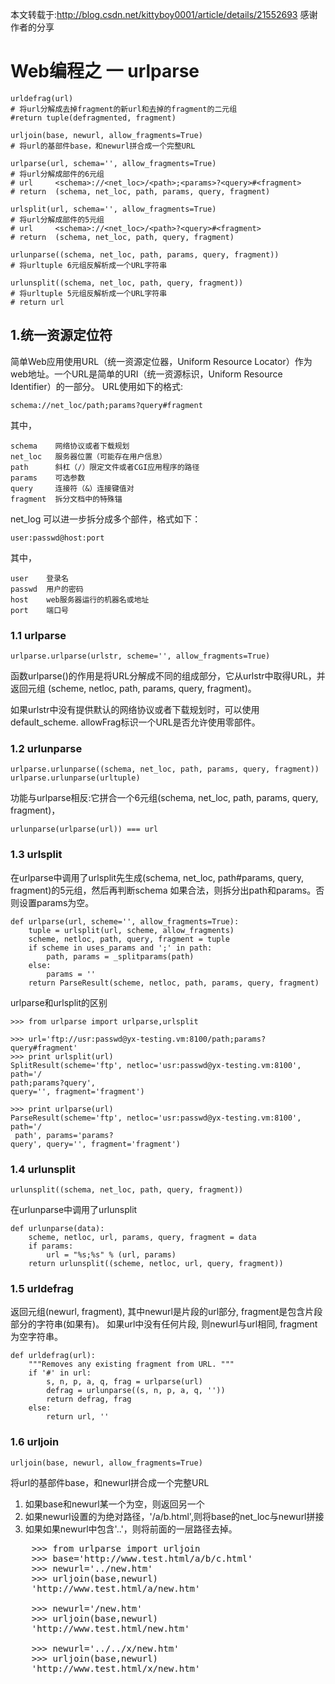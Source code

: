 本文转载于:http://blog.csdn.net/kittyboy0001/article/details/21552693 感谢作者的分享
# Web编程之 一 urlparse
    urldefrag(url)
    # 将url分解成去掉fragment的新url和去掉的fragment的二元组
    #return tuple(defragmented, fragment) 
    
    urljoin(base, newurl, allow_fragments=True)
    # 将url的基部件base，和newurl拼合成一个完整URL
    
    urlparse(url, schema='', allow_fragments=True)
    # 将url分解成部件的6元组
    # url     <schema>://<net_loc>/<path>;<params>?<query>#<fragment>
    # return  (schema, net_loc, path, params, query, fragment)
    
    urlsplit(url, schema='', allow_fragments=True)
    # 将url分解成部件的5元组
    # url     <schema>://<net_loc>/<path>?<query>#<fragment>
    # return  (schema, net_loc, path, query, fragment)
    
    urlunparse((schema, net_loc, path, params, query, fragment))
    # 将urltuple 6元组反解析成一个URL字符串
    
    urlunsplit((schema, net_loc, path, query, fragment))
    # 将urltuple 5元组反解析成一个URL字符串
    # return url
    

## 1.统一资源定位符
简单Web应用使用URL（统一资源定位器，Uniform Resource Locator）作为web地址。一个URL是简单的URI（统一资源标识，Uniform Resource Identifier）的一部分。 
URL使用如下的格式:

    schema://net_loc/path;params?query#fragment
其中，
    
    schema    网络协议或者下载规划
    net_loc   服务器位置（可能存在用户信息）
    path      斜杠（/）限定文件或者CGI应用程序的路径
    params    可选参数
    query     连接符（&）连接键值对
    fragment  拆分文档中的特殊锚

net_log 可以进一步拆分成多个部件，格式如下：

    user:passwd@host:port
    
其中，

    user    登录名
    passwd  用户的密码
    host    web服务器运行的机器名或地址
    port    端口号

### 1.1 urlparse
    urlparse.urlparse(urlstr, scheme='', allow_fragments=True)
函数urlparse()的作用是将URL分解成不同的组成部分，它从urlstr中取得URL，并返回元组 (scheme, netloc, path, params, query, fragment)。

如果urlstr中没有提供默认的网络协议或者下载规划时，可以使用default_scheme. 
allowFrag标识一个URL是否允许使用零部件。

### 1.2 urlunparse
    urlparse.urlunparse((schema, net_loc, path, params, query, fragment))
    urlparse.urlunparse(urltuple)

功能与urlparse相反:它拼合一个6元组(schema, net_loc, path, params, query, fragment)，

    urlunparse(urlparse(url)) === url
### 1.3 urlsplit
在urlparse中调用了urlsplit先生成(schema, net_loc, path#params, query, fragment)的5元组，然后再判断schema 如果合法，则拆分出path和params。否则设置params为空。

    def urlparse(url, scheme='', allow_fragments=True):
        tuple = urlsplit(url, scheme, allow_fragments)
        scheme, netloc, path, query, fragment = tuple
        if scheme in uses_params and ';' in path:
            path, params = _splitparams(path)
        else:
            params = ''
        return ParseResult(scheme, netloc, path, params, query, fragment)
urlparse和urlsplit的区别

    >>> from urlparse import urlparse,urlsplit
    
    >>> url='ftp://usr:passwd@yx-testing.vm:8100/path;params?query#fragment'
    >>> print urlsplit(url)
    SplitResult(scheme='ftp', netloc='usr:passwd@yx-testing.vm:8100', path='/
    path;params?query', 
    query='', fragment='fragment')
    
    >>> print urlparse(url)
    ParseResult(scheme='ftp', netloc='usr:passwd@yx-testing.vm:8100', path='/
     path', params='params?
    query', query='', fragment='fragment')
### 1.4 urlunsplit
    urlunsplit((schema, net_loc, path, query, fragment))
在urlunparse中调用了urlunsplit

    def urlunparse(data):
        scheme, netloc, url, params, query, fragment = data
        if params:
            url = "%s;%s" % (url, params)
        return urlunsplit((scheme, netloc, url, query, fragment))
### 1.5 urldefrag

返回元组(newurl, fragment), 其中newurl是片段的url部分, fragment是包含片段部分的字符串(如果有)。 
如果url中没有任何片段, 则newurl与url相同, fragment为空字符串。

    def urldefrag(url):
        """Removes any existing fragment from URL. """
        if '#' in url:
            s, n, p, a, q, frag = urlparse(url)
            defrag = urlunparse((s, n, p, a, q, ''))
            return defrag, frag
        else:
            return url, ''
### 1.6 urljoin
    urljoin(base, newurl, allow_fragments=True)   
将url的基部件base，和newurl拼合成一个完整URL

1.  如果base和newurl某一个为空，则返回另一个 
2.  如果newurl设置的为绝对路径，'/a/b.html',则将base的net_loc与newurl拼接 
3.  如果如果newurl中包含'..'，则将前面的一层路径去掉。
<pre>
    >>> from urlparse import urljoin
    >>> base='http://www.test.html/a/b/c.html'
    >>> newurl='../new.htm'
    >>> urljoin(base,newurl)
    'http://www.test.html/a/new.htm'
    
    >>> newurl='/new.htm'
    >>> urljoin(base,newurl)
    'http://www.test.html/new.htm'
    
    >>> newurl='../../x/new.htm'
    >>> urljoin(base,newurl)
    'http://www.test.html/x/new.htm'
</pre>